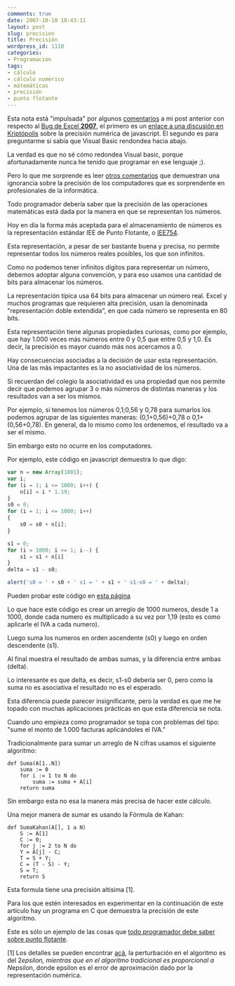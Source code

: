 ```yaml
---
comments: true
date: 2007-10-10 18:43:11
layout: post
slug: precision
title: Precisión
wordpress_id: 1110
categories:
- Programación
tags:
- cálculo
- cálculo numérico
- matemáticas
- precisión
- punto flotante
---
```


Esta nota está "impulsada" por algunos [comentarios](/2007/09/errores_de_redondeo.html#comments) a mi post anterior con respecto al [Bug de Excel **2007**](/2007/09/errores_de_redondeo.html), el primero es un [enlace a una discusión en Kriptópolis](http://www.kriptopolis.org/explorer-aprueba-matematicas) sobre la precisión numérica de javascript. El segundo es para preguntarme si sabía que Visual Basic rendondea hacia abajo.

La verdad es que no sé cómo redondea Visual basic, porque afortunadamente nunca he tenido que programar en ese lenguaje ;).

Pero lo que me sorprende es leer [otros comentarios](http://www.kriptopolis.org/explorer-aprueba-matematicas#comment-24031) que demuestran una ignorancia sobre la precisión de los computadores que es sorprendente en profesionales de la informática.

Todo programador debería saber que la precisión de las operaciones matemáticas está dada por la manera en que se representan los números.

Hoy en día la forma más aceptada para el almacenamiento de números es la representación estándar IEE de Punto Flotante, o [IEE754](http://es.wikipedia.org/wiki/IEEE_754).

Esta representación, a pesar de ser bastante buena y precisa, no permite representar todos los números reales posibles, los que son infinitos.

Como no podemos tener infinitos dígitos para representar un número, debemos adoptar alguna convención, y para eso usamos una cantidad de bits para almacenar los números.

La representación típica usa 64 bits para almacenar un número real. Excel y muchos programas que requieren alta precisión, usan la denominada "representación doble extendida", en que cada número se representa en 80 bits.

Esta representación tiene algunas propiedades curiosas, como por ejemplo, que hay 1.000 veces más números entre 0 y 0,5 que entre 0,5 y 1,0. Es decir, la precisión es mayor cuando más nos acercamos a 0.

Hay consecuencias asociadas a la decisión de usar esta representación. Una de las más impactantes es la no asociatividad de los números.

Si recuerdan del colegio la asociatividad es una propiedad que nos permite decir que podemos agrupar 3 o más números de distintas maneras y los resultados van a ser los mismos.

Por ejemplo, si tenemos los números 0,1;0,56 y 0,78 para sumarlos los podemos agrupar de las siguientes maneras: (0,1+0,56)+0,78 o 0,1+(0,56+0,78). En general, da lo mismo como los ordenemos, el resultado va a ser el mismo.

Sin embargo esto no ocurre en los computadores.

Por ejemplo, este código en javascript demuestra lo que digo:


```javascript
var n = new Array(1001);
var i;
for (i = 1; i <= 1000; i++) {
    n[i] = i * 1.19;
}
s0 = 0;
for (i = 1; i <= 1000; i++)
{
    s0 = s0 + n[i];
}

s1 = 0;
for (i = 1000; i >= 1; i--) {
    s1 = s1 + n[i]
}
delta = s1 - s0;

alert('s0 = ' + s0 + ' s1 = ' + s1 + ' s1-s0 = ' + delta);
```

Pueden probar este código en [esta página](http://www.tlarson.com/script)

Lo que hace este código es crear un arreglo de 1000 numeros, desde 1 a 1000, donde cada numero es multiplicado a su vez por 1,19 (esto es como aplicarle el IVA a cada numero).

Luego suma los numeros en orden ascendente (s0) y luego en orden descendente (s1).

Al final muestra el resultado de ambas sumas, y la diferencia entre ambas (delta).

Lo interesante es que delta, es decir, s1-s0 debería ser 0, pero como la suma no es asociativa el resultado no es el esperado.

Esta diferencia puede parecer insignificante, pero la verdad es que me he topado con muchas aplicaciones prácticas en que esta diferencia se nota.

Cuando uno empieza como programador se topa con problemas del tipo: "sume el monto de 1.000 facturas aplicándoles el IVA."

Tradicionalmente para sumar un arreglo de N cifras usamos el siguiente algoritmo:


```
def Suma(A[1..N])
    suma := 0
    for i := 1 to N do
        suma := suma + A[i]
    return suma
```

Sin embargo esta no esa la manera más precisa de hacer este cálculo.

Una mejor manera de sumar es usando la Fórmula de Kahan:


```
def SumaKahan(A[], 1 a N)
    S := A[1]
    C := 0;
    for j := 2 to N do
    Y = A[j] - C;
    T = S + Y;
    C = (T - S) - Y;
    S = T;
    return S
```

Esta formula tiene una precisión altisima [1].

Para los que estén interesados en experimentar en la continuación de este artículo hay un programa en C que demuestra la precisión de este algoritmo.

Este es sólo un ejemplo de las cosas que [todo programador debe saber sobre punto flotante](http://docs.sun.com/source/806-3568/ncg_goldberg.html).

[1] Los detalles se pueden encontrar [acá](http://docs.sun.com/source/806-3568/ncg_goldberg.html#1262), la perturbación en el algoritmo es del 2*epsilon, mientras que en el algoritmo tradicional es proporcional a N*epsilon, donde epsilon es el error de aproximación dado por la representación numérica.

